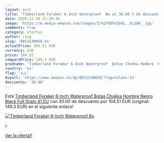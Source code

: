 ```yaml
---
layout: post
title: 'Timberland Foraker 6-Inch Waterproof  Bo al 30.00 % de descuento'
date: 2020-11-20 15:39:36
image: 'https://m.media-amazon.com/images/I/41FODhVZe6L._SL200_.jpg'
comments: true
category: ofertas
author: ring
slug: 'B011S3W9S8-es'
actualPrice: 104.51 EUR
currency: EUR
price: 104.51
comparePrice: 149.3 EUR
prodname: 'Timberland Foraker 6-Inch Waterproof  Botas Chukka Hombre  Negro Black Full Grain  41 EU'
country: 'es'
flag: '🇪🇸'
buyurl: 'https://www.amazon.es/dp/B011S3W9S8/?tag=tolees-21'
descuento: '30.00'
---
```


Está [Timberland Foraker 6-Inch Waterproof  Botas Chukka Hombre  Negro Black Full Grain  41 EU](https://www.amazon.es/dp/B011S3W9S8/?tag=tolees-21) con 30.00 de descuento por 104.51 EUR (original: 149.3 EUR) en el siguiente enlace!

[![Timberland Foraker 6-Inch Waterproof  Bo](https://m.media-amazon.com/images/I/41FODhVZe6L._SL200_.jpg)](https://www.amazon.es/dp/B011S3W9S8/?tag=tolees-21)

ℹ️:


[Ver la oferta!!](https://www.amazon.es/dp/B011S3W9S8/?tag=tolees-21)
